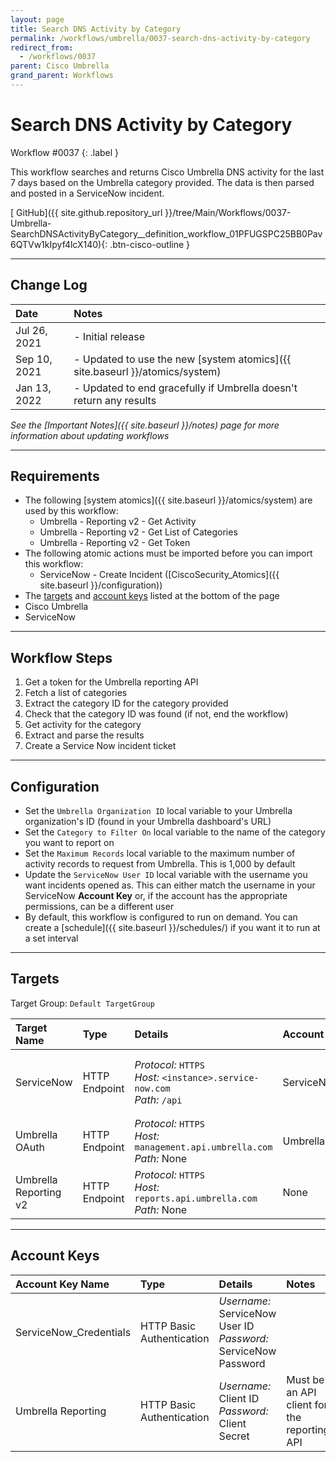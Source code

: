 ```yaml
---
layout: page
title: Search DNS Activity by Category
permalink: /workflows/umbrella/0037-search-dns-activity-by-category
redirect_from:
  - /workflows/0037
parent: Cisco Umbrella
grand_parent: Workflows
---
```


# Search DNS Activity by Category
<div markdown="1">
Workflow #0037
{: .label }
</div>

This workflow searches and returns Cisco Umbrella DNS activity for the last 7 days based on the Umbrella category provided. The data is then parsed and posted in a ServiceNow incident.

[<i class="fab fa-github"></i> GitHub]({{ site.github.repository_url }}/tree/Main/Workflows/0037-Umbrella-SearchDNSActivityByCategory__definition_workflow_01PFUGSPC25BB0Pav6QTVw1kIpyf4lcX140){: .btn-cisco-outline }

---

## Change Log

| Date | Notes |
|:-----|:------|
| Jul 26, 2021 | - Initial release |
| Sep 10, 2021 | - Updated to use the new [system atomics]({{ site.baseurl }}/atomics/system) |
| Jan 13, 2022 | - Updated to end gracefully if Umbrella doesn't return any results |

_See the [Important Notes]({{ site.baseurl }}/notes) page for more information about updating workflows_

---

## Requirements
* The following [system atomics]({{ site.baseurl }}/atomics/system) are used by this workflow:
	* Umbrella - Reporting v2 - Get Activity
	* Umbrella - Reporting v2 - Get List of Categories
	* Umbrella - Reporting v2 - Get Token
* The following atomic actions must be imported before you can import this workflow:
	* ServiceNow - Create Incident ([CiscoSecurity_Atomics]({{ site.baseurl }}/configuration))
* The [targets](#targets) and [account keys](#account-keys) listed at the bottom of the page
* Cisco Umbrella
* ServiceNow

---

## Workflow Steps
1. Get a token for the Umbrella reporting API
1. Fetch a list of categories
1. Extract the category ID for the category provided
1. Check that the category ID was found (if not, end the workflow)
1. Get activity for the category
1. Extract and parse the results
1. Create a Service Now incident ticket

---

## Configuration
* Set the `Umbrella Organization ID` local variable to your Umbrella organization's ID (found in your Umbrella dashboard's URL)
* Set the `Category to Filter On` local variable to the name of the category you want to report on
* Set the `Maximum Records` local variable to the maximum number of activity records to request from Umbrella. This is 1,000 by default
* Update the `ServiceNow User ID` local variable with the username you want incidents opened as. This can either match the username in your ServiceNow **Account Key** or, if the account has the appropriate permissions, can be a different user
* By default, this workflow is configured to run on demand. You can create a [schedule]({{ site.baseurl }}/schedules/) if you want it to run at a set interval

---

## Targets
Target Group: `Default TargetGroup`

| Target Name | Type | Details | Account Keys | Notes |
|:------------|:-----|:--------|:-------------|:------|
| ServiceNow | HTTP Endpoint | _Protocol:_ `HTTPS`<br />_Host:_ `<instance>.service-now.com`<br />_Path:_ `/api` | ServiceNow_Credentials | Be sure to use your instance URL |
| Umbrella OAuth | HTTP Endpoint | _Protocol:_ `HTTPS`<br />_Host:_ `management.api.umbrella.com`<br />_Path:_ None | Umbrella Reporting | |
| Umbrella Reporting v2 | HTTP Endpoint | _Protocol:_ `HTTPS`<br />_Host:_ `reports.api.umbrella.com`<br />_Path:_ None | None | |

---

## Account Keys

| Account Key Name | Type | Details | Notes |
|:-----------------|:-----|:--------|:------|
| ServiceNow_Credentials | HTTP Basic Authentication | _Username:_ ServiceNow User ID<br />_Password:_ ServiceNow Password | |
| Umbrella Reporting | HTTP Basic Authentication | _Username:_ Client ID<br />_Password:_ Client Secret | Must be an API client for the reporting API |
